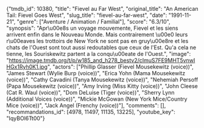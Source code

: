 {"tmdb_id": 10380, "title": "Fievel au Far West", "original_title": "An American Tail: Fievel Goes West", "slug_title": "fievel-au-far-west", "date": "1991-11-21", "genre": ["Aventure / Animation / Familial"], "score": "6.3/10", "synopsis": "Apr\u00e8s un voyage mouvemente, Fievel et les siens arrivent enfin dans le Nouveau Monde. Mais contrairement \u00e0 leurs r\u00eaves les trottoirs de New York ne sont pas en gruy\u00e8re et les chats de l'Ouest sont tout aussi redoutables que ceux de l'Est. Qu'a cela ne tienne, les Souriskewitz partent a la conqu\u00eate de l'Ouest.", "image": "https://image.tmdb.org/t/p/w185_and_h278_bestv2/cImuS7FE9MHT5vnwIHGx1Ryh0K1.jpg", "actors": ["Phillip Glasser (Fievel Mousekewitz (voice))", "James Stewart (Wylie Burp (voice))", "Erica Yohn (Mama Mousekewitz (voice))", "Cathy Cavadini (Tanya Mousekewitz (voice))", "Nehemiah Persoff (Papa Mousekewitz (voice))", "Amy Irving (Miss Kitty (voice))", "John Cleese (Cat R. Waul (voice))", "Dom DeLuise (Tiger (voice))", "Sherry Lynn (Additional Voices (voice))", "Mickie McGowan (New York Mice/Country Mice (voice))", "Jack Angel (Frenchy (voice))"], "comments": [], "recommandations_id": [4978, 11497, 11135, 13225], "youtube_key": "IqyBOl6Tt00"}